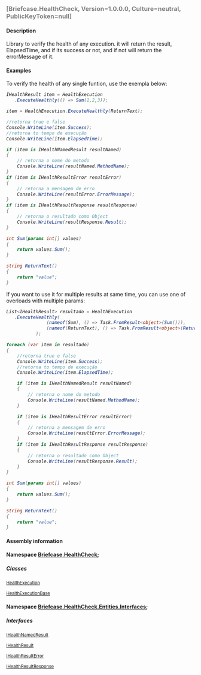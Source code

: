 <h3 style='color: gray;margin:0; padding:0;'> [Briefcase.HealthCheck, Version=1.0.0.0, Culture=neutral, PublicKeyToken=null]</h3>

#### Description

Library to verify the health of any execution.  it will return the result, ElapsedTime, and if its success or not, and if not will return the errorMessage of it.

#### Examples

To verify the health of any single funtion, use the exempla below:
<i>

```csharp
IHealthResult item = HealthExecution
   .ExecuteHealthly(() => Sum(1,2,3));

item = HealthExecution.ExecuteHealthly(ReturnText);

//retorna true e false 
Console.WriteLine(item.Success);
//retorna to tempo de execução
Console.WriteLine(item.ElapsedTime);

if (item is IHealthNamedResult resultNamed)
{
    // retorna o nome do metodo
    Console.WriteLine(resultNamed.MethodName);
}
if (item is IHealthResultError resultError)
{
    // retorna a mensagem de erro
    Console.WriteLine(resultError.ErrorMessage);
}
if (item is IHealthResultResponse resultResponse)
{
    // retorna o resultado como Object
    Console.WriteLine(resultResponse.Result);
}

int Sum(params int[] values)
{
    return values.Sum();
}

string ReturnText()
{
    return "value";
}
```

</i>


If you want to use it for multiple results at same time, you can use one of overloads with multiple params:
<i>

```csharp
List<IHealthResult> resultado = HealthExecution
   .ExecuteHealthly(
               (nameof(Sum), () => Task.FromResult<object>(Sum())),
               (nameof(ReturnText), () => Task.FromResult<object>(ReturnText()))
           );

foreach (var item in resultado)
{
    //retorna true e false 
    Console.WriteLine(item.Success);
    //retorna to tempo de execução
    Console.WriteLine(item.ElapsedTime);

    if (item is IHealthNamedResult resultNamed)
    {
        // retorna o nome do metodo
        Console.WriteLine(resultNamed.MethodName);
    }

    if (item is IHealthResultError resultError)
    {
        // retorna a mensagem de erro
        Console.WriteLine(resultError.ErrorMessage);
    }
    if (item is IHealthResultResponse resultResponse)
    {
        // retorna o resultado como Object
        Console.WriteLine(resultResponse.Result);
    }
}

int Sum(params int[] values)
{
    return values.Sum();
}

string ReturnText()
{
    return "value";
}
```

</i>


#### Assembly information


#### Namespace [Briefcase.HealthCheck](Namespace\Briefcase.HealthCheck.md);

##### Classes

<small>[HealthExecution](.\Documentation\Type\HealthExecution.md)</small>

<small>[HealthExecutionBase](.\Documentation\Type\HealthExecutionBase.md)</small>

#### Namespace [Briefcase.HealthCheck.Entities.Interfaces](Namespace\Briefcase.HealthCheck.Entities.Interfaces.md);

##### Interfaces

<small>[IHealthNamedResult](.\Documentation\Type\IHealthNamedResult.md)</small>

<small>[IHealthResult](.\Documentation\Type\IHealthResult.md)</small>

<small>[IHealthResultError](.\Documentation\Type\IHealthResultError.md)</small>

<small>[IHealthResultResponse](.\Documentation\Type\IHealthResultResponse.md)</small>